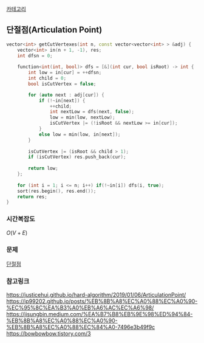 [카테고리](/README.md)
## 단절점(Articulation Point)
```cpp
vector<int> getCutVertexes(int n, const vector<vector<int> > &adj) {
    vector<int> in(n + 1, -1), res;
    int dfsn = 0;
    
    function<int(int, bool)> dfs = [&](int cur, bool isRoot) -> int {
        int low = in[cur] = ++dfsn;
        int child = 0;
        bool isCutVertex = false;

        for (auto next : adj[cur]) {
            if (!~in[next]) {
                ++child;
                int nextLow = dfs(next, false);
                low = min(low, nextLow);
                isCutVertex |= (!isRoot && nextLow >= in[cur]);
            }
            else low = min(low, in[next]);
        }
        
        isCutVertex |= (isRoot && child > 1);
        if (isCutVertex) res.push_back(cur);
        
        return low;
    };
    
    for (int i = 1; i <= n; i++) if(!~in[i]) dfs(i, true);
    sort(res.begin(), res.end());
    return res;
}
```
### 시간복잡도 
$O(V + E)$   

### 문제
[단절점](https://www.acmicpc.net/problem/11266)

### 참고링크
https://justicehui.github.io/hard-algorithm/2019/01/06/ArticulationPoint/   
https://ip99202.github.io/posts/%EB%8B%A8%EC%A0%88%EC%A0%90-%EC%95%8C%EA%B3%A0%EB%A6%AC%EC%A6%98/   
https://jisungbin.medium.com/%EA%B7%B8%EB%9E%98%ED%94%84-%EB%8B%A8%EC%A0%88%EC%A0%90-%EB%8B%A8%EC%A0%88%EC%84%A0-7496e3b49f9c   
https://bowbowbow.tistory.com/3